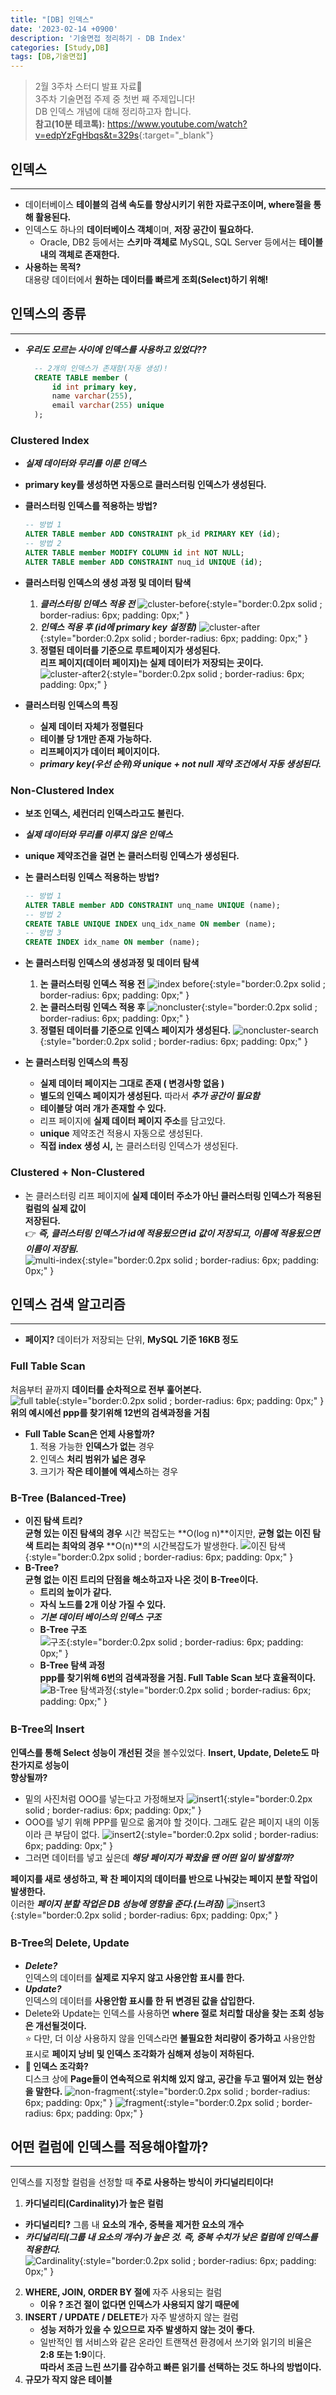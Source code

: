 ```yaml
---
title: "[DB] 인덱스"
date: '2023-02-14 +0900'
description: '기술면접 정리하기 - DB Index'
categories: [Study,DB]
tags: [DB,기술면접]
---
```


> 2월 3주차 스터디 발표 자료📖                                    
> 3주차 기술면접 주제 중 첫번 째 주제입니다!           
> DB 인덱스 개념에 대해 정리하고자 합니다.         
> **참고(10분 테코톡):** <https://www.youtube.com/watch?v=edpYzFgHbqs&t=329s>{:target="_blank"}

## **인덱스** ##
---
- 데이터베이스 **테이블의 검색 속도를 향상시키기 위한 자료구조이며, where절을 통해 활용된다.**
- 인덱스도 하나의 **데이터베이스 객체**이며, **저장 공간이 필요하다.**
    - Oracle, DB2 등에서는 **스키마 객체로** MySQL, SQL Server 등에서는 **테이블 내의 객체로 존재한다.**
- **사용하는 목적?**       
대용량 데이터에서 **원하는 데이터를 빠르게 조회(Select)하기 위해!**

## **인덱스의 종류** ##
---
- ***우리도 모르는 사이에 인덱스를 사용하고 있었다??***
  ```sql
    -- 2개의 인덱스가 존재함(자동 생성)!
    CREATE TABLE member (
        id int primary key,
        name varchar(255),
        email varchar(255) unique
    );
    ```

### **Clustered Index** ###
- ***실제 데이터와 무리를 이룬 인덱스*** 
- **primary key를 생성하면 자동으로 클러스터링 인덱스가 생성된다.**
- **클러스터링 인덱스를 적용하는 방법?**
    ```sql
    -- 방법 1
    ALTER TABLE member ADD CONSTRAINT pk_id PRIMARY KEY (id);
    -- 방법 2
    ALTER TABLE member MODIFY COLUMN id int NOT NULL;
    ALTER TABLE member ADD CONSTRAINT nuq_id UNIQUE (id);
    ```
- **클러스터링 인덱스의 생성 과정 및 데이터 탐색**
    1. ***클러스터링 인덱스 적용 전***
    ![cluster-before](/assets/img/index-before.png){:style="border:0.2px solid ; border-radius: 6px; padding: 0px;" } 
    2. ***인덱스 적용 후 (id에 primary key 설정함)***
    ![cluster-after](/assets/img/index-after.png){:style="border:0.2px solid ; border-radius: 6px; padding: 0px;" } 
    3. **정렬된 데이터를 기준으로 루트페이지가 생성된다.**           
    **리프 페이지(데이터 페이지)는 실제 데이터가 저장되는 곳이다.**
    ![cluster-after2](/assets/img/index-after2.png){:style="border:0.2px solid ; border-radius: 6px; padding: 0px;" } 

- **클러스터링 인덱스의 특징**
    - **실제 데이터 자체가 정렬된다**
    - **테이블 당 1개만 존재 가능하다.**
    - **리프페이지가 데이터 페이지이다.**
    - ***primary key(우선 순위)와 unique + not null 제약 조건에서 자동 생성된다.***
  
### **Non-Clustered Index** ###
- **보조 인덱스, 세컨더리 인덱스라고도 불린다.**
- ***실제 데이터와 무리를 이루지 않은 인덱스***
- **unique 제약조건을 걸면 논 클러스터링 인덱스가 생성된다.**
- **논 클러스터링 인덱스 적용하는 방법?**
    ```sql
    -- 방법 1
    ALTER TABLE member ADD CONSTRAINT unq_name UNIQUE (name);
    -- 방법 2
    CREATE TABLE UNIQUE INDEX unq_idx_name ON member (name);
    -- 방법 3
    CREATE INDEX idx_name ON member (name);
    ```
- **논 클러스터링 인덱스의 생성과정 및 데이터 탐색**
    1. **논 클러스터링 인덱스 적용 전**
    ![index before](/assets/img/noncluster-before.png){:style="border:0.2px solid ; border-radius: 6px; padding: 0px;" } 
    2. **논 클러스터링 인덱스 적용 후**
    ![noncluster](/assets/img/non-cluster.png){:style="border:0.2px solid ; border-radius: 6px; padding: 0px;" } 
    3. **정렬된 데이터를 기준으로 인덱스 페이지가 생성된다.**
    ![noncluster-search](/assets/img/non-cluster-search.jpg){:style="border:0.2px solid ; border-radius: 6px; padding: 0px;" } 

- **논 클러스터링 인덱스의 특징**
    - **실제 데이터 페이지는 그대로 존재 ( 변경사항 없음 )**
    - **별도의 인덱스 페이지가 생성된다.** 따라서 ***추가 공간이 필요함***
    - **테이블당 여러 개가 존재할 수 있다.** 
    - 리프 페이지에 **실제 데이터 페이지 주소**를 담고있다.
    - **unique** 제약조건 적용시 자동으로 생성된다.
    - **직접 index 생성 시,** 논 클러스터링 인덱스가 생성된다.

### **Clustered + Non-Clustered** ###
- 논 클러스터링 리프 페이지에 **실제 데이터 주소가 아닌 클러스터링 인덱스가 적용된 컬럼의 실제 값이**        
**저장된다.**             
👉 ***즉, 클러스터링 인덱스가 id에 적용됬으면 id 값이 저장되고, 이름에 적용됬으면 이름이 저장됨.***       
![multi-index](/assets/img/multiindex.jpg){:style="border:0.2px solid ; border-radius: 6px; padding: 0px;" } 

## **인덱스 검색 알고리즘** ##
---
- **페이지?** 데이터가 저장되는 단위, **MySQL 기준 16KB 정도**

### **Full Table Scan** ###         
처음부터 끝까지 **데이터를 순차적으로 전부 훑어본다.**           
![full table](/assets/img/fulltable.jpg){:style="border:0.2px solid ; border-radius: 6px; padding: 0px;" }             
**위의 예시에선 ppp를 찾기위해 12번의 검색과정을 거침**  
- **Full Table Scan은 언제 사용할까?**
    1. 적용 가능한 **인덱스가 없는** 경우
    2. 인덱스 **처리 범위가 넓은 경우**
    3. 크기가 **작은 테이블에 엑세스**하는 경우 

### **B-Tree (Balanced-Tree)** ###                   
- **이진 탐색 트리?**              
**균형 있는 이진 탐색의 경우** 시간 복잡도는 **O(log n)**이지만, **균형 없는 이진 탐색 트리는 최악의 경우** **O(n)**의 시간복잡도가 발생한다.
![이진 탐색](/assets/img/%EC%9D%B4%EC%A7%84%ED%83%90%EC%83%89.jpg){:style="border:0.2px solid ; border-radius: 6px; padding: 0px;" }
- **B-Tree?**  
**균형 없는 이진 트리의 단점을 해소하고자 나온 것이 B-Tree이다.**        
    - **트리의 높이가 같다.**          
    - **자식 노드를 2개 이상 가질 수 있다.**          
    - ***기본 데이터 베이스의 인덱스 구조***          
    - **B-Tree 구조**          
    ![구조](/assets/img/btree.jpg){:style="border:0.2px solid ; border-radius: 6px; padding: 0px;" }   
    - **B-Tree 탐색 과정**        
    **ppp를 찾기위해 6번의 검색과정을 거침. Full Table Scan 보다 효율적이다.**
    ![B-Tree 탐색과정](/assets/img/btree-search.jpg){:style="border:0.2px solid ; border-radius: 6px; padding: 0px;" }   

### **B-Tree의 Insert** ###            
**인덱스를 통해 Select 성능이 개선된 것**을 볼수있었다. **Insert, Update, Delete도 마찬가지로 성능이**            
**향상될까?**          
- 밑의 사진처럼 OOO를 넣는다고 가정해보자
![insert1](/assets/img/btree-insert1.png){:style="border:0.2px solid ; border-radius: 6px; padding: 0px;" }  
- OOO를 넣기 위해 PPP를 밑으로 옮겨야 할 것이다. 그래도 같은 페이지 내의 이동이라 큰 부담이 없다.
![insert2](/assets/img/btree-insert2.png){:style="border:0.2px solid ; border-radius: 6px; padding: 0px;" }
- 그러면 데이터를 넣고 싶은데 ***해당 페이지가 꽉찼을 땐 어떤 일이 발생할까?***       
                      
**페이지를 새로 생성하고, 꽉 찬 페이지의 데이터를 반으로 나눠갖는 페이지 분할 작업이 발생한다.**       
이러한 ***페이지 분할 작업은 DB 성능에 영향을 준다.(느려짐)***
![insert3](/assets/img/btree-insert3.png){:style="border:0.2px solid ; border-radius: 6px; padding: 0px;" }

### **B-Tree의 Delete, Update** ###
- ***Delete?***      
인덱스의 데이터를 **실제로 지우지 않고 사용안함 표시를 한다.**
- ***Update?***     
인덱스의 데이터를 **사용안함 표시를 한 뒤 변경된 값을 삽입한다.**     
- Delete와 Update는 인덱스를 사용하면 **where 절로 처리할 대상을 찾는 조회 성능은 개선될것이다.**      
⭐ 다만, 더 이상 사용하지 않을 인덱스라면 **불필요한 처리량이 증가하고** 사용안함 표시로 **페이지 낭비 및 인덱스 조각화가 심해져 성능이 저하된다.**
- **🤔 인덱스 조각화?**      
디스크 상에 **Page들이 연속적으로 위치해 있지 않고, 공간을 두고 떨어져 있는 현상을 말한다.**
![non-fragment](/assets/img/nonfragment.jpg){:style="border:0.2px solid ; border-radius: 6px; padding: 0px;" }
![fragment](/assets/img/fragment.jpg){:style="border:0.2px solid ; border-radius: 6px; padding: 0px;" }

## **어떤 컬럼에 인덱스를 적용해야할까?** ##
---
인덱스를 지정할 컬럼을 선정할 때 **주로 사용하는 방식이 카디널리티이다!**
1. **카디널리티(Cardinality)가 높은 컬럼**       
- **카디널리티?** 그룹 내 **요소의 개수, 중복을 제거한 요소의 개수**         
- ***카디널리티(그룹 내 요소의 개수)가 높은 것. 즉, 중복 수치가 낮은 컬럼에 인덱스를 적용한다.***       
![Cardinality](/assets/img/cardinality.jpg){:style="border:0.2px solid ; border-radius: 6px; padding: 0px;" }
2. **WHERE, JOIN, ORDER BY 절에** 자주 사용되는 컬럼
    - **이유 ? 조건 절이 없다면 인덱스가 사용되지 않기 때문에**
3. **INSERT / UPDATE / DELETE**가 자주 발생하지 않는 컬럼
    - **성능 저하가 있을 수 있으므로 자주 발생하지 않는 것이 좋다.**  
    - 일반적인 웹 서비스와 같은 온라인 트랜잭션 환경에서 쓰기와 읽기의 비율은 **2:8 또는 1:9**이다.        
    **따라서 조금 느린 쓰기를 감수하고 빠른 읽기를 선택하는 것도 하나의 방법이다.**
4. **규모가 작지 않은 테이블**


